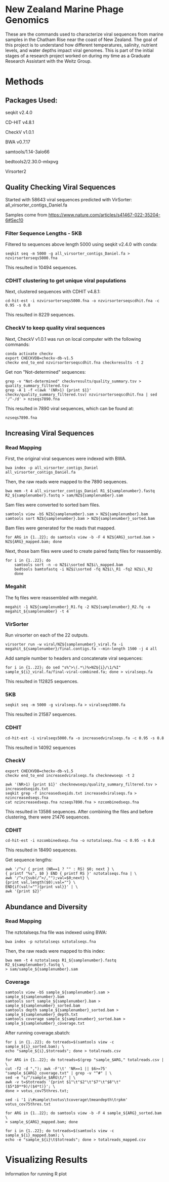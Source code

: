 # New Zealand Marine Phage Genomics


These are the commands used to characterize viral sequences from marine samples in the Chatham Rise near the coast of New Zealand. The goal of this project is to understand how different temperatures, salinity, nutrient levels, and water depths impact viral genomes. This is part of the initial stages of a research project worked on during my time as a Graduate Research Assistant with the Weitz Group. 


# Methods

## Packages Used:

seqkit v2.4.0

CD-HIT v4.8.1

CheckV v1.0.1

BWA v0.7.17

samtools/1.14-3alo66

bedtools2/2.30.0-mlxpvg

Virsorter2


## Quality Checking Viral Sequences

Started with 58643 viral sequences predicted with VirSorter: all_virsorter_contigs_Daniel.fa

Samples come from https://www.nature.com/articles/s41467-022-35204-6#Sec10

### Filter Sequence Lengths - 5KB

Filtered to sequences above length 5000 using seqkit v2.4.0 with conda:

    seqkit seq -m 5000 -g all_virsorter_contigs_Daniel.fa > nzvirsorterseqs5000.fna

This resulted in 10494 sequences.

### CDHIT clustering to get unique viral populations

Next, clustered sequences with CDHIT v4.8.1:

    cd-hit-est -i nzvirsorterseqs5000.fna -o nzvirsorterseqscdhit.fna -c 0.95 -s 0.8

This resulted in 8229 sequences.

### CheckV to keep quality viral sequences

Next, CheckV v1.0.1 was run on local computer with the following
commands:

    conda activate checkv
    export CHECKVDB=checkv-db-v1.5
    checkv end_to_end nzvirsorterseqscdhit.fna checkvresults -t 2

Get non \"Not-determined\" sequences:

    grep -v "Not-determined" checkvresults/quality_summary.tsv > quality_summary_filtered.tsv
    grep -A 1 -f <(awk '(NR>1) {print $1}' checkv/quality_summary_filtered.tsv) nzvirsorterseqscdhit.fna | sed '/^-/d' > nzseqs7890.fna


This resulted in 7890 viral sequences, which can be found at:

    nzseqs7890.fna

## Increasing Viral Sequences

### Read Mapping

First, the original viral sequences were indexed with BWA.

    bwa index -p all_virsorter_contigs_Daniel all_virsorter_contigs_Daniel.fa

Then, the raw reads were mapped to the 7890 sequences.

    bwa mem -t 4 all_virsorter_contigs_Daniel R1_${samplenumber}.fastq R2_${samplenumber}.fastq > sam/NZ${samplenumber}.sam 

Sam files were converted to sorted bam files.

    samtools view -bS NZ${samplenumber}.sam > NZ${samplenumber}.bam
    samtools sort NZ${samplenumber}.bam > NZ${samplenumber}_sorted.bam

Bam files were generated for the reads that mapped.

    for ARG in {1..22}; do samtools view -b -F 4 NZ${ARG}_sorted.bam > NZ${ARG}_mapped.bam; done

Next, those bam files were used to create paired fastq files for
reassembly.

    for i in {1..22}; do 
        samtools sort -n -o NZ$i\sorted NZ$i\_mapped.bam
        bedtools bamtofastq -i NZ$i\sorted -fq NZ$i\_R1 -fq2 NZ$i\_R2
        done

### Megahit

The fq files were reassembled with megahit.

    megahit -1 NZ${samplenumber}_R1.fq -2 NZ${samplenumber}_R2.fq -o megahit_${samplenumber} -t 4

### VirSorter

Run virsorter on each of the 22 outputs.

    virsorter run -w viral/NZ${samplenumber}_viral.fa -i megahit_${samplenumber}/final.contigs.fa --min-length 1500 -j 4 all

Add sample number to headers and concatenate viral sequences:

    for i in {1..22}; do sed "s%^>\(.*\)%>NZ${i}/\1/%I" sample_${i}_viral.fa/final-viral-combined.fa; done > viralseqs.fa

This resulted in 112825 sequences.

### 5KB

    seqkit seq -m 5000 -g viralseqs.fa > viralseqs5000.fa

This resulted in 21587 sequences.

### CDHIT

    cd-hit-est -i viralseqs5000.fa -o increasedviralseqs.fa -c 0.95 -s 0.8

This resulted in 14092 sequences

### CheckV

    export CHECKVDB=checkv-db-v1.5
    checkv end_to_end increasedviralseqs.fa checknewseqs -t 2

    awk '(NR>1) {print $1}' checknewseqs/quality_summary_filtered.tsv > increasedseqids.txt
    seqkit grep -f increasedseqids.txt increasedviralseqs.fa > nzincreasedseqs.fna
    cat nzincreasedseqs.fna nzseqs7890.fna > nzcombinedseqs.fna

This resulted in 13586 sequences. After combining the files and before
clustering, there were 21476 sequences.

### CDHIT

    cd-hit-est -i nzcombinedseqs.fna -o nztotalseqs.fna -c 0.95 -s 0.8

This resulted in 18490 sequences.

Get sequence lengths:

    awk '/^>/ { print (NR==1 ? "" : RS) $0; next } \
    { printf "%s", $0 } END { printf RS }' nztotalseqs.fna | \
    awk '/^>/{sub(/^>/,"");val=$0;next} \ 
    {print val,length($0);val=""} \
    END{if(val!=""){print val}}' | \
    awk '{print $2}'

## Abundance and Diversity

### Read Mapping

The nztotalseqs.fna file was indexed using BWA:

    bwa index -p nztotalseqs nztotalseqs.fna

Then, the raw reads were mapped to this index:

    bwa mem -t 4 nztotalseqs R1_${samplenumber}.fastq R2_${samplenumber}.fastq \
    > sam/sample_${samplenumber}.sam 

### Coverage

    samtools view -bS sample_${samplenumber}.sam > sample_${samplenumber}.bam
    samtools sort sample_${samplenumber}.bam > sample_${samplenumber}_sorted.bam
    samtools depth sample_${samplenumber}_sorted.bam > sample_${samplenumber}_depth.txt
    samtools coverage sample_${samplenumber}_sorted.bam > sample_${samplenumber}_coverage.txt

After running coverage.sbatch:

    for i in {1..22}; do totreads=$(samtools view -c sample_${i}_sorted.bam); \
    echo "sample_${i},$totreads"; done > totalreads.csv

    for ARG in {1..22}; do totreads=$(grep "sample_$ARG," totalreads.csv | \
    cut -f2 -d ","); awk -F'\t' 'NR==1 || $6>=75' "sample_${ARG}_coverage.txt" | grep -v "^#" | \
    sed -e "s/^/sample_$ARG\t/" | \
    awk -v t=$totreads '{print $1"\t"$2"\t"$7"\t"$8"\t"($5*10**9)/($4*t)}'; \
    done > votus_cov75thres.txt;

    sed -i '1 i\#sample\tvotus\tcoverage\tmeandepth\trpkm' votus_cov75thres.txt

    for ARG in {1..22}; do samtools view -b -F 4 sample_${ARG}_sorted.bam \
    > sample_${ARG}_mapped.bam; done

    for i in {1..22}; do totreads=$(samtools view -c sample_${i}_mapped.bam); \
    echo -e "sample_${i}\t$totreads"; done > totalreads_mapped.csv 

# Visualizing Results

Information for running R plot

